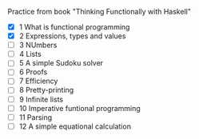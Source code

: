Practice from book "Thinking Functionally with Haskell"

- [x] 1  What is functional programming
- [x] 2  Expressions, types and values
- [ ] 3  NUmbers
- [ ] 4  Lists
- [ ] 5  A simple Sudoku solver
- [ ] 6  Proofs
- [ ] 7  Efficiency
- [ ] 8  Pretty-printing
- [ ] 9  Infinite lists
- [ ] 10 Imperative funtional programming
- [ ] 11 Parsing
- [ ] 12 A simple equational calculation
